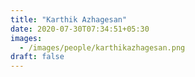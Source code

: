 ```yaml
---
title: "Karthik Azhagesan"
date: 2020-07-30T07:34:51+05:30
images:
  - /images/people/karthikazhagesan.png
draft: false
---
```

